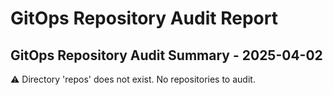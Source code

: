 # GitOps Repository Audit Report

## GitOps Repository Audit Summary - 2025-04-02
⚠️ Directory 'repos' does not exist. No repositories to audit.
